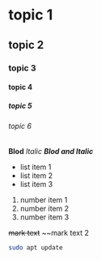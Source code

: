# topic 1
## topic 2
### topic 3
#### topic 4
##### topic 5
###### topic 6

**Blod**
*Italic*
***Blod and Italic***

- list item 1
- list item 2
- list item 3

1. number item 1
2. number item 2
3. number item 3

~~mark text~~
~~mark text 2

``` sh
sudo apt update
```

